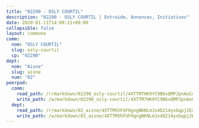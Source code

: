 ```yaml
---
title: "02290 - OSLY COURTIL"
description: "02290 - OSLY COURTIL | Entraide, Annonces, Initiatives"
date: 2020-01-11T14:09:21+09:00
collapsible: false
layout: commune
comm:
  nom: "OSLY COURTIL"
  slug: osly-courtil
  cp: "02290"
dept:
  nom: "Aisne"
  slug: aisne
  num: "02"
peerpad:
  comm:
    read_path: /r/markdown/02290_osly-courtil/4XTTM7HK9YC9B6vQMPJpnAoCm1pusux5RKKSsWxQPVQ3n2ekP
    write_path: /w/markdown/02290_osly-courtil/4XTTM7HK9YC9B6vQMPJpnAoCm1pusux5RKKSsWxQPVQ3n2ekP-K3TgTsvHYpxMSPNDe7cveRiK8nDsG6DG1dw9cTP1KVfihjhGL9sGG2PKBq3fShekMrcCzcRBsJyXdJcc85t88PgUFFXnxsXqV5YXmhzTLeuSsg3usLPLedGECR9PeVnkQ5Vy93E7
  dept:
    read_path: /r/markdown/02_aisne/4XTTM5hFUFHgngNKNLmJx4D214yxbqpj2EXK5CBjZ5LZF3zAf
    write_path: /w/markdown/02_aisne/4XTTM5hFUFHgngNKNLmJx4D214yxbqpj2EXK5CBjZ5LZF3zAf-K3TgUfAP6D753WPagZBnpcFgyCUpnZXNhrQsKU6J8qon6wxmFCHD5kB3GMzCYyJmAGHN58p9qgKDhnEgSAuHEK3wjVXSJoUkHyn6Vb7T2aNZ2y6ez5BMkQCEQxoUkfyK9J3TXU3M
---
```


